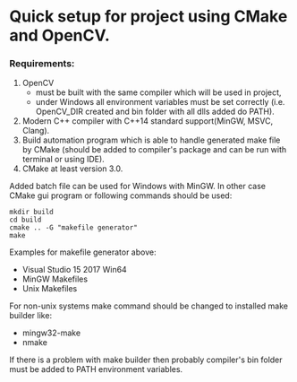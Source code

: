 # Quick setup for project using CMake and OpenCV.

### Requirements:
1. OpenCV
   - must be built with the same compiler which will be used in project,
   - under Windows all environment variables must be set correctly
     (i.e. OpenCV_DIR created and bin folder with all dlls added do PATH).
2. Modern C++ compiler with C++14 standard support(MinGW, MSVC, Clang).
3. Build automation program which is able to handle generated make file by CMake
	(should be added to compiler's package and can be run with terminal or using IDE).
4. CMake at least version 3.0.

Added batch file can be used for Windows with MinGW.
In other case CMake gui program or following commands should be used:
```
mkdir build
cd build
cmake .. -G "makefile generator" 
make
```
Examples for makefile generator above:
- Visual Studio 15 2017 Win64
- MinGW Makefiles
- Unix Makefiles
	
For non-unix systems make command should be changed to installed make builder like:
- mingw32-make
- nmake
	
If there is a problem with make builder then probably compiler's bin folder must be added to PATH environment variables.
